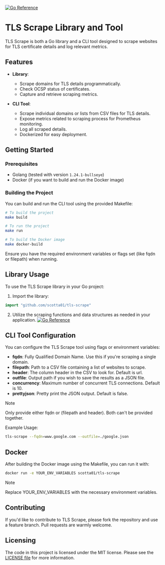 [![Go Reference](https://pkg.go.dev/badge/github.com/scotta01/tls-scrape.svg)](https://pkg.go.dev/github.com/scotta01/tls-scrape)

# TLS Scrape Library and Tool
TLS Scrape is both a Go library and a CLI tool designed to scrape websites for TLS certificate details and log relevant metrics.

## Features

- **Library**:
  - Scrape domains for TLS details programmatically.
  - Check OCSP status of certificates.
  - Capture and retrieve scraping metrics.

- **CLI Tool**:
  - Scrape individual domains or lists from CSV files for TLS details.
  - Expose metrics related to scraping process for Prometheus monitoring.
  - Log all scraped details.
  - Dockerized for easy deployment.

## Getting Started

### Prerequisites

- Golang (tested with version `1.24.1-bullseye`)
- Docker (if you want to build and run the Docker image)

### Building the Project

You can build and run the CLI tool using the provided Makefile:

```bash
# To build the project
make build

# To run the project
make run

# To build the Docker image
make docker-build
```

Ensure you have the required environment variables or flags set (like fqdn or filepath) when running.

## Library Usage
To use the TLS Scrape library in your Go project:

1. Import the library:
```go
import "github.com/scotta01/tls-scrape"
```
2. Utilize the scraping functions and data structures as needed in your application.
   [![Go Reference](https://pkg.go.dev/badge/github.com/scotta01/tls-scrape.svg)](https://pkg.go.dev/github.com/scotta01/tls-scrape)


## CLI Tool Configuration
You can configure the TLS Scrape tool using flags or environment variables:

- **fqdn**: Fully Qualified Domain Name. Use this if you're scraping a single domain.
- **filepath**: Path to a CSV file containing a list of websites to scrape.
- **header**: The column header in the CSV to look for. Default is url.
- **outfile**: Output path if you wish to save the results as a JSON file.
- **concurrency**: Maximum number of concurrent TLS connections. Default is 10.
- **prettyjson**: Pretty print the JSON output. Default is false.

> [!NOTE]  
> Only provide either fqdn or (filepath and header). Both can't be provided together.

Example Usage:

```bash
tls-scrape --fqdn=www.google.com --outfile=./google.json
```

## Docker
After building the Docker image using the Makefile, you can run it with:

```bash
docker run -e YOUR_ENV_VARIABLES scotta01/tls-scrape
```

> [!NOTE]
> Replace YOUR_ENV_VARIABLES with the necessary environment variables.

## Contributing

If you'd like to contribute to TLS Scrape, please fork the repository and use a feature branch. Pull requests are warmly welcome.

## Licensing

The code in this project is licensed under the MIT license. Please see the [LICENSE file](LICENSE) for more information.
